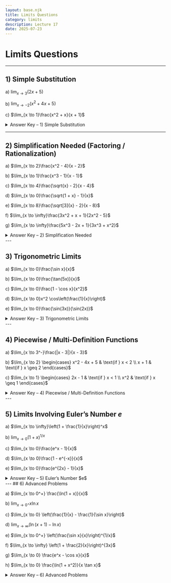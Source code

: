 ```yaml
---
layout: base.njk
title: Limits Questions
category: limits
description: Lecture 17
date: 2025-07-23
---
```


# Limits Questions
---

## 1) Simple Substitution

a) $\lim_{x \to 3}(2x + 5)$

b) $\lim_{x \to -2}(x^2 + 4x + 5)$

c) $\lim_{x \to 1}\frac{x^2 + x}{x + 1}$

<details>
<summary>Answer Key – 1) Simple Substitution</summary>

a) 11  
b) 1  
c) 1  

</details>

---

## 2) Simplification Needed (Factoring / Rationalization)

a) $\lim_{x \to 2}\frac{x^2 - 4}{x - 2}$

b) $\lim_{x \to 1}\frac{x^3 - 1}{x - 1}$

c) $\lim_{x \to 4}\frac{\sqrt{x} - 2}{x - 4}$

d) $\lim_{x \to 0}\frac{\sqrt{1 + x} - 1}{x}$

e) $\lim_{x \to 8}\frac{\sqrt[3]{x} - 2}{x - 8}$

f) $\lim_{x \to \infty}\frac{3x^2 + x + 1}{2x^2 - 5}$

g) $\lim_{x \to \infty}\frac{5x^3 - 2x + 1}{3x^3 + x^2}$

<details>
<summary>Answer Key – 2) Simplification Needed</summary>

a) 4  
b) 3  
c) $\frac{1}{4}$  
d) $\frac{1}{2}$  
e) $\frac{1}{12}$  
f) $\frac{3}{2}$  
g) $\frac{5}{3}$  

</details>
---

## 3) Trigonometric Limits

a) $\lim_{x \to 0}\frac{\sin x}{x}$

b) $\lim_{x \to 0}\frac{\tan(5x)}{x}$

c) $\lim_{x \to 0}\frac{1 - \cos x}{x^2}$

d) $\lim_{x \to 0}x^2 \cos\left(\frac{1}{x}\right)$

e) $\lim_{x \to 0}\frac{\sin(3x)}{\sin(2x)}$


<details>
<summary>Answer Key – 3) Trigonometric Limits</summary>

a) 1  
b) 5  
c) $\frac{1}{2}$  
d) 0  
e) $\frac{3}{2}$  

</details>
---

## 4) Piecewise / Multi-Definition Functions

a) $\lim_{x \to 3^-}\frac{|x - 3|}{x - 3}$

b) $\lim_{x \to 2}
\begin{cases}
x^2 - 4x + 5 & \text{if } x < 2 \\
x + 1 & \text{if } x \geq 2
\end{cases}$

c) $\lim_{x \to 1}
\begin{cases}
2x - 1 & \text{if } x < 1 \\
x^2 & \text{if } x \geq 1
\end{cases}$

<details>
<summary>Answer Key – 4) Piecewise / Multi-Definition Functions</summary>

a) $-1$  
b) 1 (both sides equal)  
c) Does not exist (left limit is 1, right is 1) → But both are 1, so **limit exists and is 1**  

</details>
---

## 5) Limits Involving Euler’s Number $e$

a) $\lim_{x \to \infty}\left(1 + \frac{1}{x}\right)^x$

b) $\lim_{x \to 0}\left(1 + x\right)^{1/x}$

c) $\lim_{x \to 0}\frac{e^x - 1}{x}$

d) $\lim_{x \to 0}\frac{1 - e^{-x}}{x}$

e) $\lim_{x \to 0}\frac{e^{2x} - 1}{x}$

<details>
<summary>Answer Key – 5) Euler’s Number $e$</summary>

a) $e$  
b) $e$  
c) 1  
d) 1  
e) 2  

</details>
---
## 6) Advanced Problems 

a) $\lim_{x \to 0^+} \frac{\ln(1 + x)}{x}$

b) $\lim_{x \to 0^+} x \ln x$

c) $\lim_{x \to 0} \left(\frac{1}{x} - \frac{1}{\sin x}\right)$

d) $\lim_{x \to \infty} \left(\ln(x + 1) - \ln x\right)$

e) $\lim_{x \to 0^+} \left(\frac{\sin x}{x}\right)^{1/x}$

f) $\lim_{x \to \infty} \left(1 + \frac{2}{x}\right)^{3x}$

g) $\lim_{x \to 0} \frac{e^x - \cos x}{x}$

h) $\lim_{x \to 0} \frac{\ln(1 + x^2)}{x \tan x}$

<details>
<summary>Answer Key – 6) Advanced Problems</summary>

a) 1  
b) 0  
c) 0  
d) 0  
e) 1  
f) $e^6$  
g) 1  
h) 1  

</details>
